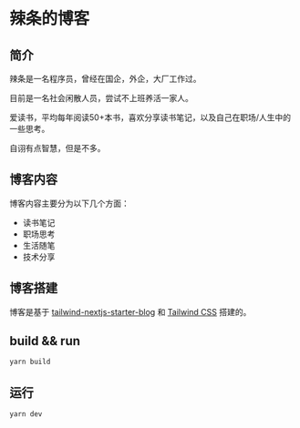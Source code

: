 
# 辣条的博客

## 简介

辣条是一名程序员，曾经在国企，外企，大厂工作过。

目前是一名社会闲散人员，尝试不上班养活一家人。

爱读书，平均每年阅读50+本书，喜欢分享读书笔记，以及自己在职场/人生中的一些思考。

自诩有点智慧，但是不多。

## 博客内容

博客内容主要分为以下几个方面：

- 读书笔记
- 职场思考
- 生活随笔
- 技术分享

## 博客搭建

博客是基于 [tailwind-nextjs-starter-blog](https://github.com/timlrx/tailwind-nextjs-starter-blog) 和 [Tailwind CSS](https://tailwindcss.com/) 搭建的。

## build && run

```bash
yarn build
```

## 运行

```bash
yarn dev
```

